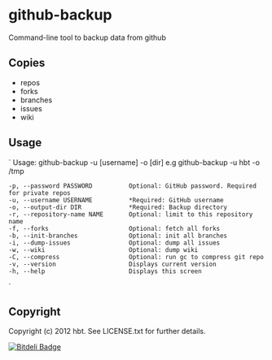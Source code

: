 # github-backup

Command-line tool to backup data from github

## Copies 

* repos
* forks
* branches
* issues
* wiki


## Usage
`
Usage: github-backup -u [username] -o [dir]
e.g
github-backup -u hbt -o /tmp

    -p, --password PASSWORD          Optional: GitHub password. Required for private repos
    -u, --username USERNAME          *Required: GitHub username
    -o, --output-dir DIR             *Required: Backup directory
    -r, --repository-name NAME       Optional: limit to this repository name
    -f, --forks                      Optional: fetch all forks
    -b, --init-branches              Optional: init all branches
    -i, --dump-issues                Optional: dump all issues
    -w, --wiki                       Optional: dump wiki
    -C, --compress                   Optional: run gc to compress git repo
    -v, --version                    Displays current version
    -h, --help                       Displays this screen
`

## Copyright

Copyright (c) 2012 hbt. See LICENSE.txt for
further details.



[![Bitdeli Badge](https://d2weczhvl823v0.cloudfront.net/hbt/github-backup/trend.png)](https://bitdeli.com/free "Bitdeli Badge")


